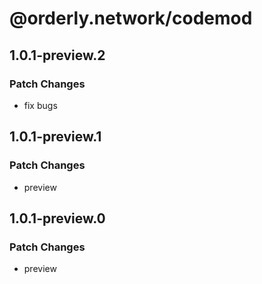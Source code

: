 # @orderly.network/codemod

## 1.0.1-preview.2

### Patch Changes

- fix bugs

## 1.0.1-preview.1

### Patch Changes

- preview

## 1.0.1-preview.0

### Patch Changes

- preview
